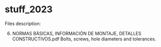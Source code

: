 # stuff_2023

Files description:

6. NORMAS BÁSICAS, INFORMACIÓN DE MONTAJE, DETALLES CONSTRUCTIVOS.pdf
Bolts, screws, hole diameters and tolerances.

